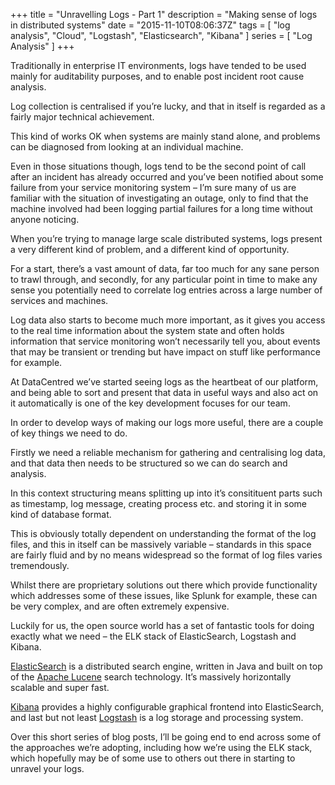 +++
title = "Unravelling Logs - Part 1"
description = "Making sense of logs in distributed systems"
date = "2015-11-10T08:06:37Z"
tags = [ "log analysis", "Cloud", "Logstash", "Elasticsearch", "Kibana" ]
series = [ "Log Analysis" ]
+++

Traditionally in enterprise IT environments, logs have tended to be used mainly for auditability purposes, and to enable post incident root cause analysis. 

Log collection is centralised if you’re lucky, and that in itself is regarded as a fairly major technical achievement. 

This kind of works OK when systems are mainly stand alone, and problems can be diagnosed from looking at an individual machine. 

Even in those situations though, logs tend to be the second point of call after an incident has already occurred and you’ve been notified about some failure from your service monitoring system – I’m sure many of us are familiar with the situation of investigating an outage, only to find that the machine involved had been logging partial failures for a long time without anyone noticing.

When you’re trying to manage large scale distributed systems, logs present a very different kind of problem, and a different kind of opportunity. 

For a start, there’s a vast amount of data, far too much for any sane person to trawl through, and secondly, for any particular point in time to make any sense you potentially need to correlate log entries across a large number of services and machines. 

Log data also starts to become much more important, as it gives you access to the real time information about the system state and often holds information that service monitoring won’t necessarily tell you, about events that may be transient  or trending but have impact on stuff like performance for example. 

At DataCentred we’ve started seeing logs as the heartbeat of our platform, and being able to sort and present that data in useful ways and also act on it automatically is one of the key development focuses for our team.

In order to develop ways of making our logs more useful, there are a couple of key things we need to do. 

Firstly we need a reliable mechanism for gathering and centralising log data, and that data then needs to be structured so we can do search and analysis. 

In this context structuring means splitting up into it’s consitituent parts such as timestamp, log message, creating process etc. and storing it in some kind of database format. 

This is obviously totally dependent on understanding the format of the log files, and this in itself can be massively variable – standards in this space are fairly fluid and by no means widespread so the format of log files varies tremendously.

Whilst there are proprietary solutions out there which provide functionality which addresses some of these issues, like Splunk for example, these can be very complex, and are often extremely expensive. 

Luckily for us, the open source world has a set of fantastic tools for doing exactly what we need – the ELK stack of ElasticSearch, Logstash and Kibana.

[ElasticSearch](https://www.elastic.co/products/elasticsearch) is a distributed search engine, written in Java and built on top of the [Apache Lucene](https://lucene.apache.org/core/) search technology. It’s massively horizontally scalable and super fast. 

[Kibana](https://www.elastic.co/products/kibana) provides a highly configurable graphical frontend into ElasticSearch, and last but not least [Logstash](https://www.elastic.co/products/logstash) is a log storage and processing system.

Over this short series of blog posts, I’ll be going end to end across some of the approaches we’re adopting, including how we’re using the ELK stack, which hopefully may be of some use to others out there in starting to unravel your logs.
